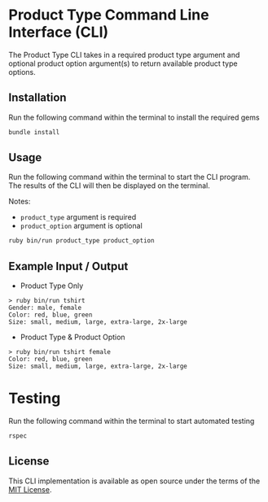 # Product Type Command Line Interface (CLI)

The Product Type CLI takes in a required product type argument and optional product option argument(s) to return available product type options.

## Installation

Run the following command within the terminal to install the required gems

```bash
bundle install
```

## Usage

Run the following command within the terminal to start the CLI program.
The results of the CLI will then be displayed on the terminal.

Notes:

- `product_type` argument is required
- `product_option` argument is optional

```bash
ruby bin/run product_type product_option
```

## Example Input / Output

- Product Type Only

```
> ruby bin/run tshirt
Gender: male, female
Color: red, blue, green
Size: small, medium, large, extra-large, 2x-large
```

- Product Type & Product Option

```
> ruby bin/run tshirt female
Color: red, blue, green
Size: small, medium, large, extra-large, 2x-large
```

# Testing

Run the following command within the terminal to start automated testing

```bash
rspec
```

## License

This CLI implementation is available as open source under the terms of the [MIT License](https://choosealicense.com/licenses/mit/).
